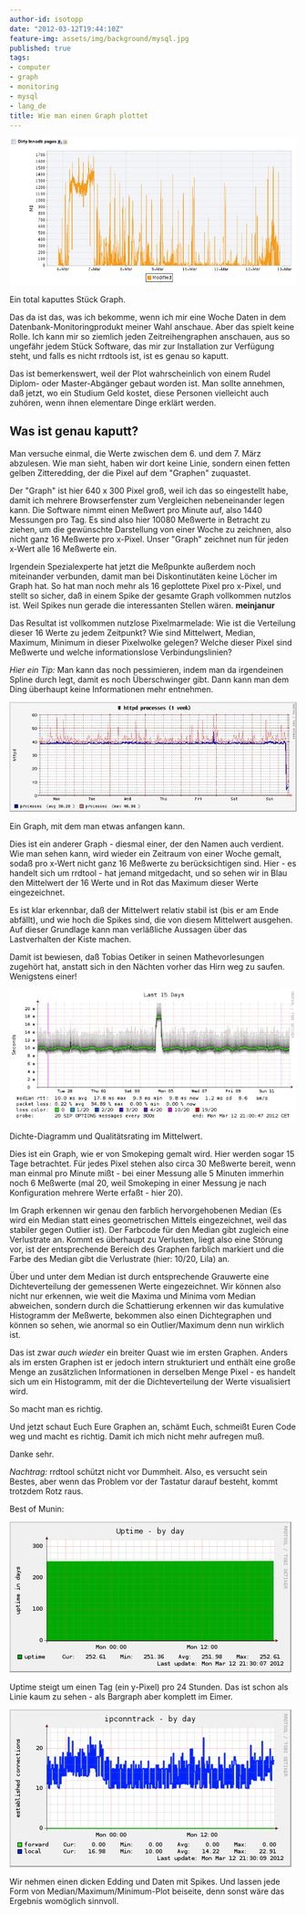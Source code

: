 ```yaml
---
author-id: isotopp
date: "2012-03-12T19:44:10Z"
feature-img: assets/img/background/mysql.jpg
published: true
tags:
- computer
- graph
- monitoring
- mysql
- lang_de
title: Wie man einen Graph plottet
---
```

![Graph: Schlechtes Beispiel](/uploads/graph-schlecht.png)

Ein total kaputtes Stück Graph.

Das da ist das, was ich bekomme, wenn ich mir eine Woche Daten in dem
Datenbank-Monitoringprodukt meiner Wahl anschaue.  Aber das spielt keine
Rolle.  Ich kann mir so ziemlich jeden Zeitreihengraphen anschauen, aus so
ungefähr jedem Stück Software, das mir zur Installation zur Verfügung steht,
und falls es nicht rrdtools ist, ist es genau so kaputt.

Das ist bemerkenswert, weil der Plot wahrscheinlich von einem Rudel Diplom-
oder Master-Abgänger gebaut worden ist.  Man sollte annehmen, daß jetzt, wo
ein Studium Geld kostet, diese Personen vielleicht auch zuhören, wenn ihnen
elementare Dinge erklärt werden.

## Was ist genau kaputt?

Man versuche einmal, die Werte zwischen dem 6.  und dem 7.  März abzulesen. 
Wie man sieht, haben wir dort keine Linie, sondern einen fetten gelben
Zitteredding, der die Pixel auf dem "Graphen" zuquastet.

Der "Graph" ist hier 640 x 300 Pixel groß, weil ich das so eingestellt habe,
damit ich mehrere Browserfenster zum Vergleichen nebeneinander legen kann. 
Die Software nimmt einen Meßwert pro Minute auf, also 1440 Messungen pro
Tag.  Es sind also hier 10080 Meßwerte in Betracht zu ziehen, um die
gewünschte Darstellung von einer Woche zu zeichnen, also nicht ganz 16
Meßwerte pro x-Pixel.  Unser "Graph" zeichnet nun für jeden x-Wert alle 16
Meßwerte ein.

Irgendein Spezialexperte hat jetzt die Meßpunkte außerdem noch miteinander
verbunden, damit man bei Diskontinutäten keine Löcher im Graph hat.  So hat
man noch mehr als 16 geplottete Pixel pro x-Pixel, und stellt so sicher, daß
in einem Spike der gesamte Graph vollkommen nutzlos ist.  Weil Spikes nun
gerade die interessanten Stellen wären. **meinjanur**

Das Resultat ist vollkommen nutzlose Pixelmarmelade: Wie ist die Verteilung
dieser 16 Werte zu jedem Zeitpunkt?  Wie sind Mittelwert, Median, Maximum,
Minimum in dieser Pixelwolke gelegen?  Welche dieser Pixel sind Meßwerte und
welche informationslose Verbindungslinien?

_Hier ein Tip:_ Man kann das noch pessimieren, indem man da irgendeinen
Spline durch legt, damit es noch Überschwinger gibt.  Dann kann man dem Ding
überhaupt keine Informationen mehr entnehmen.

![Eine bessere Darstellung](/uploads/graph-gut.png)

Ein Graph, mit dem man etwas anfangen kann.

Dies ist ein anderer Graph - diesmal einer, der den Namen auch verdient. 
Wie man sehen kann, wird wieder ein Zeitraum von einer Woche gemalt, sodaß
pro x-Wert nicht ganz 16 Meßwerte zu berücksichtigen sind.  Hier - es
handelt sich um rrdtool - hat jemand mitgedacht, und so sehen wir in Blau
den Mittelwert der 16 Werte und in Rot das Maximum dieser Werte
eingezeichnet.

Es ist klar erkennbar, daß der Mittelwert relativ stabil ist (bis er am Ende
abfällt), und wie hoch die Spikes sind, die von diesem Mittelwert ausgehen. 
Auf dieser Grundlage kann man verläßliche Aussagen über das Lastverhalten
der Kiste machen.

Damit ist bewiesen, daß Tobias Oetiker in seinen Mathevorlesungen zugehört
hat, anstatt sich in den Nächten vorher das Hirn weg zu saufen.  Wenigstens
einer!

![Eine innovative Histogramm-Darstellung](/uploads/graph-noch-besser.png)

Dichte-Diagramm und Qualitätsrating im Mittelwert.

Dies ist ein Graph, wie er von Smokeping gemalt wird.  Hier werden sogar 15
Tage betrachtet.  Für jedes Pixel stehen also circa 30 Meßwerte bereit, wenn
man einmal pro Minute mißt - bei einer Messung alle 5 Minuten immerhin noch
6 Meßwerte (mal 20, weil Smokeping in einer Messung je nach Konfiguration
mehrere Werte erfaßt - hier 20).

Im Graph erkennen wir genau den farblich hervorgehobenen Median (Es wird ein
Median statt eines geometrischen Mittels eingezeichnet, weil das stabiler
gegen Outlier ist).  Der Farbcode für den Median gibt zugleich eine
Verlustrate an.  Kommt es überhaupt zu Verlusten, liegt also eine Störung
vor, ist der entsprechende Bereich des Graphen farblich markiert und die
Farbe des Median gibt die Verlustrate (hier: 10/20, Lila) an.

Über und unter dem Median ist durch entsprechende Grauwerte eine
Dichteverteilung der gemessenen Werte eingezeichnet.  Wir können also nicht
nur erkennen, wie weit die Maxima und Minima vom Median abweichen, sondern
durch die Schattierung erkennen wir das kumulative Histogramm der Meßwerte,
bekommen also einen Dichtegraphen und können so sehen, wie anormal so ein
Outlier/Maximum denn nun wirklich ist.

Das ist zwar _auch wieder_ ein breiter Quast wie im ersten Graphen. 
Anders als im ersten Graphen ist er jedoch intern strukturiert und enthält
eine große Menge an zusätzlichen Informationen in derselben Menge Pixel - es
handelt sich um ein Histogramm, mit der die Dichteverteilung der Werte
visualisiert wird.

So macht man es richtig.

Und jetzt schaut Euch Eure Graphen an, schämt Euch, schmeißt Euren Code weg
und macht es richtig.  Damit ich mich nicht mehr aufregen muß.

Danke sehr.

_Nachtrag:_ rrdtool schützt nicht vor Dummheit.  Also, es versucht sein
Bestes, aber wenn das Problem vor der Tastatur darauf besteht, kommt
trotzdem Rotz raus.

Best of Munin:

![Uptime als Graph](/uploads/graph-uptime.png)

Uptime steigt um einen Tag (ein y-Pixel) pro 24 Stunden.  Das ist schon als
Linie kaum zu sehen - als Bargraph aber komplett im Eimer.

![rrdtool Mißbrauch](/uploads/graph-rrdtool-kaputt.png)

Wir nehmen einen dicken Edding und Daten mit Spikes.  Und lassen jede Form
von Median/Maximum/Minimum-Plot beiseite, denn sonst wäre das Ergebnis
womöglich sinnvoll.
